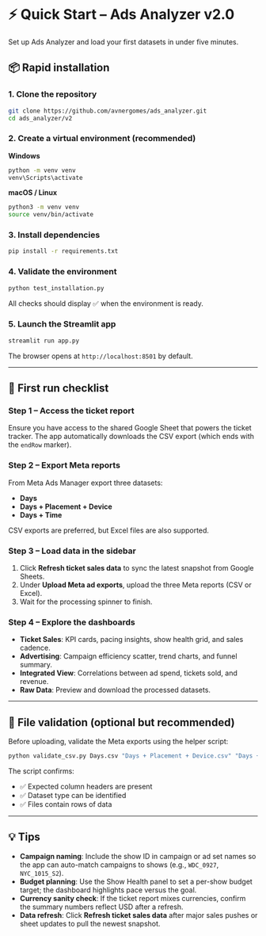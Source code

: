 # ⚡ Quick Start – Ads Analyzer v2.0

Set up Ads Analyzer and load your first datasets in under five minutes.

## 📦 Rapid installation

### 1. Clone the repository
```bash
git clone https://github.com/avnergomes/ads_analyzer.git
cd ads_analyzer/v2
```

### 2. Create a virtual environment (recommended)

**Windows**
```bash
python -m venv venv
venv\Scripts\activate
```

**macOS / Linux**
```bash
python3 -m venv venv
source venv/bin/activate
```

### 3. Install dependencies
```bash
pip install -r requirements.txt
```

### 4. Validate the environment
```bash
python test_installation.py
```
All checks should display ✅ when the environment is ready.

### 5. Launch the Streamlit app
```bash
streamlit run app.py
```
The browser opens at `http://localhost:8501` by default.

---

## 🎯 First run checklist

### Step 1 – Access the ticket report
Ensure you have access to the shared Google Sheet that powers the ticket tracker. The app automatically downloads the CSV export (which ends with the `endRow` marker).

### Step 2 – Export Meta reports
From Meta Ads Manager export three datasets:
- **Days**
- **Days + Placement + Device**
- **Days + Time**

CSV exports are preferred, but Excel files are also supported.

### Step 3 – Load data in the sidebar
1. Click **Refresh ticket sales data** to sync the latest snapshot from Google Sheets.
2. Under **Upload Meta ad exports**, upload the three Meta reports (CSV or Excel).
3. Wait for the processing spinner to finish.

### Step 4 – Explore the dashboards
- **Ticket Sales**: KPI cards, pacing insights, show health grid, and sales cadence.
- **Advertising**: Campaign efficiency scatter, trend charts, and funnel summary.
- **Integrated View**: Correlations between ad spend, tickets sold, and revenue.
- **Raw Data**: Preview and download the processed datasets.

---

## 🔧 File validation (optional but recommended)
Before uploading, validate the Meta exports using the helper script:
```bash
python validate_csv.py Days.csv "Days + Placement + Device.csv" "Days + Time.csv"
```
The script confirms:
- ✅ Expected column headers are present
- ✅ Dataset type can be identified
- ✅ Files contain rows of data

---

## 💡 Tips

- **Campaign naming**: Include the show ID in campaign or ad set names so the app can auto-match campaigns to shows (e.g., `WDC_0927`, `NYC_1015_S2`).
- **Budget planning**: Use the Show Health panel to set a per-show budget target; the dashboard highlights pace versus the goal.
- **Currency sanity check**: If the ticket report mixes currencies, confirm the summary numbers reflect USD after a refresh.
- **Data refresh**: Click **Refresh ticket sales data** after major sales pushes or sheet updates to pull the newest snapshot.
